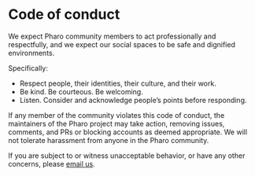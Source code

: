 Code of conduct
====

We expect Pharo community members to act professionally and respectfully, and we expect our social spaces to be safe and dignified environments.

Specifically:

- Respect people, their identities, their culture, and their work.
- Be kind. Be courteous. Be welcoming.
- Listen. Consider and acknowledge people’s points before responding.

If any member of the community violates this code of conduct, the maintainers of the Pharo project may take action, removing issues, comments, and PRs or blocking accounts as deemed appropriate. We will not tolerate harassment from anyone in the Pharo community.

If you are subject to or witness unacceptable behavior, or have any other concerns, please [email us](board@pharo.org).

